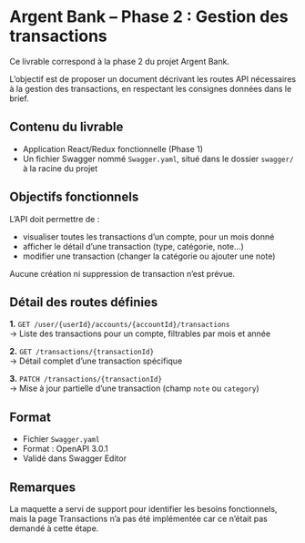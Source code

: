 # Argent Bank – Phase 2 : Gestion des transactions

Ce livrable correspond à la phase 2 du projet Argent Bank.

L’objectif est de proposer un document décrivant les routes API nécessaires à la gestion des transactions, en respectant les consignes données dans le brief.


## Contenu du livrable

- Application React/Redux fonctionnelle (Phase 1)
- Un fichier Swagger nommé `Swagger.yaml`, situé dans le dossier `swagger/` à la racine du projet


## Objectifs fonctionnels

L’API doit permettre de :

- visualiser toutes les transactions d’un compte, pour un mois donné
- afficher le détail d’une transaction (type, catégorie, note…)
- modifier une transaction (changer la catégorie ou ajouter une note)

Aucune création ni suppression de transaction n’est prévue.


## Détail des routes définies

**1.** `GET /user/{userId}/accounts/{accountId}/transactions`  
→ Liste des transactions pour un compte, filtrables par mois et année

**2.** `GET /transactions/{transactionId}`  
→ Détail complet d’une transaction spécifique

**3.** `PATCH /transactions/{transactionId}`  
→ Mise à jour partielle d’une transaction (champ `note` ou `category`)


## Format

- Fichier `Swagger.yaml`
- Format : OpenAPI 3.0.1
- Validé dans Swagger Editor


## Remarques

La maquette a servi de support pour identifier les besoins fonctionnels, mais la page Transactions n’a pas été implémentée car ce n’était pas demandé à cette étape.

